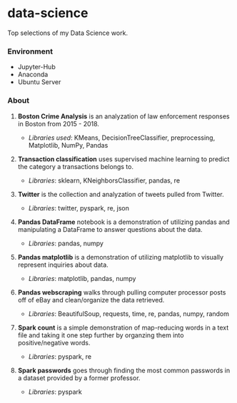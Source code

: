 # data-science
Top selections of my Data Science work.

### Environment
* Jupyter-Hub
* Anaconda
* Ubuntu Server

### About
1. **Boston Crime Analysis** is an analyzation of law enforcement responses in Boston from 2015 - 2018.
      - *Libraries used*: KMeans, DecisionTreeClassifier, preprocessing, Matplotlib, NumPy, Pandas
 
2. **Transaction classification** uses supervised machine learning to predict the category a transactions belongs to.
      - *Libraries*: sklearn, KNeighborsClassifier, pandas, re
 
3. **Twitter** is the collection and analyzation of tweets pulled from Twitter.
      - *Libraries*: twitter, pyspark, re, json
      
4. **Pandas DataFrame** notebook is a demonstration of utilizing pandas and manipulating a DataFrame to answer questions about the data.
      - *Libraries*: pandas, numpy
      
5. **Pandas matplotlib** is a demonstration of utilizing matplotlib to visually represent inquiries about data.
      - *Libraries*: matplotlib, pandas, numpy
      
6. **Pandas webscraping** walks through pulling computer processor posts off of eBay and clean/organize the data retrieved.
      - *Libraries*: BeautifulSoup, requests, time, re, pandas, numpy, random
     
7. **Spark count** is a simple demonstration of map-reducing words in a text file and taking it one step further by organzing them into positive/negative words.
      - *Libraries*: pyspark, re
      
8. **Spark passwords** goes through finding the most common passwords in a dataset provided by a former professor.
      - *Libraries*: pyspark

